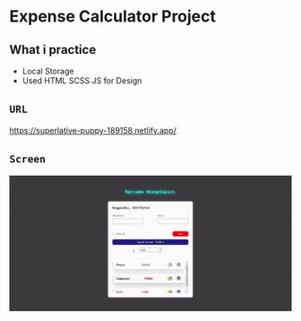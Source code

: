 # Expense Calculator Project 

## What i practice

- Local Storage
- Used HTML SCSS JS for Design

## `URL`

https://superlative-puppy-189158.netlify.app/

## `Screen`

![](screen.gif)